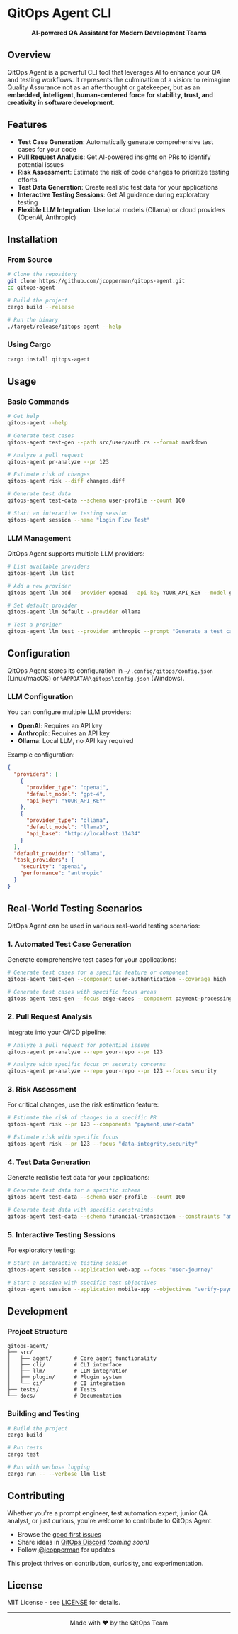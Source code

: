 # QitOps Agent CLI

<p align="center">
  <strong>AI-powered QA Assistant for Modern Development Teams</strong>
</p>

## Overview

QitOps Agent is a powerful CLI tool that leverages AI to enhance your QA and testing workflows. It represents the culmination of a vision: to reimagine Quality Assurance not as an afterthought or gatekeeper, but as an **embedded, intelligent, human-centered force for stability, trust, and creativity in software development**.

## Features

- **Test Case Generation**: Automatically generate comprehensive test cases for your code
- **Pull Request Analysis**: Get AI-powered insights on PRs to identify potential issues
- **Risk Assessment**: Estimate the risk of code changes to prioritize testing efforts
- **Test Data Generation**: Create realistic test data for your applications
- **Interactive Testing Sessions**: Get AI guidance during exploratory testing
- **Flexible LLM Integration**: Use local models (Ollama) or cloud providers (OpenAI, Anthropic)

## Installation

### From Source

```bash
# Clone the repository
git clone https://github.com/jcopperman/qitops-agent.git
cd qitops-agent

# Build the project
cargo build --release

# Run the binary
./target/release/qitops-agent --help
```

### Using Cargo

```bash
cargo install qitops-agent
```

## Usage

### Basic Commands

```bash
# Get help
qitops-agent --help

# Generate test cases
qitops-agent test-gen --path src/user/auth.rs --format markdown

# Analyze a pull request
qitops-agent pr-analyze --pr 123

# Estimate risk of changes
qitops-agent risk --diff changes.diff

# Generate test data
qitops-agent test-data --schema user-profile --count 100

# Start an interactive testing session
qitops-agent session --name "Login Flow Test"
```

### LLM Management

QitOps Agent supports multiple LLM providers:

```bash
# List available providers
qitops-agent llm list

# Add a new provider
qitops-agent llm add --provider openai --api-key YOUR_API_KEY --model gpt-4

# Set default provider
qitops-agent llm default --provider ollama

# Test a provider
qitops-agent llm test --provider anthropic --prompt "Generate a test case for user authentication"
```

## Configuration

QitOps Agent stores its configuration in `~/.config/qitops/config.json` (Linux/macOS) or `%APPDATA%\qitops\config.json` (Windows).

### LLM Configuration

You can configure multiple LLM providers:

- **OpenAI**: Requires an API key
- **Anthropic**: Requires an API key
- **Ollama**: Local LLM, no API key required

Example configuration:

```json
{
  "providers": [
    {
      "provider_type": "openai",
      "default_model": "gpt-4",
      "api_key": "YOUR_API_KEY"
    },
    {
      "provider_type": "ollama",
      "default_model": "llama3",
      "api_base": "http://localhost:11434"
    }
  ],
  "default_provider": "ollama",
  "task_providers": {
    "security": "openai",
    "performance": "anthropic"
  }
}
```

## Real-World Testing Scenarios

QitOps Agent can be used in various real-world testing scenarios:

### 1. Automated Test Case Generation

Generate comprehensive test cases for your applications:

```bash
# Generate test cases for a specific feature or component
qitops-agent test-gen --component user-authentication --coverage high

# Generate test cases with specific focus areas
qitops-agent test-gen --focus edge-cases --component payment-processing
```

### 2. Pull Request Analysis

Integrate into your CI/CD pipeline:

```bash
# Analyze a pull request for potential issues
qitops-agent pr-analyze --repo your-repo --pr 123

# Analyze with specific focus on security concerns
qitops-agent pr-analyze --repo your-repo --pr 123 --focus security
```

### 3. Risk Assessment

For critical changes, use the risk estimation feature:

```bash
# Estimate the risk of changes in a specific PR
qitops-agent risk --pr 123 --components "payment,user-data"

# Estimate risk with specific focus
qitops-agent risk --pr 123 --focus "data-integrity,security"
```

### 4. Test Data Generation

Generate realistic test data for your applications:

```bash
# Generate test data for a specific schema
qitops-agent test-data --schema user-profile --count 100

# Generate test data with specific constraints
qitops-agent test-data --schema financial-transaction --constraints "amount<1000,currency=USD" --count 50
```

### 5. Interactive Testing Sessions

For exploratory testing:

```bash
# Start an interactive testing session
qitops-agent session --application web-app --focus "user-journey"

# Start a session with specific test objectives
qitops-agent session --application mobile-app --objectives "verify-payment-flow,test-error-handling"
```

## Development

### Project Structure

```
qitops-agent/
├── src/
│   ├── agent/       # Core agent functionality
│   ├── cli/         # CLI interface
│   ├── llm/         # LLM integration
│   ├── plugin/      # Plugin system
│   └── ci/          # CI integration
├── tests/           # Tests
└── docs/            # Documentation
```

### Building and Testing

```bash
# Build the project
cargo build

# Run tests
cargo test

# Run with verbose logging
cargo run -- --verbose llm list
```

## Contributing

Whether you're a prompt engineer, test automation expert, junior QA analyst, or just curious, you're welcome to contribute to QitOps Agent.

- Browse the [good first issues](https://github.com/jcopperman/qitops-agent/issues)
- Share ideas in [QitOps Discord](#) *(coming soon)*
- Follow [@jcopperman](https://github.com/jcopperman) for updates

This project thrives on contribution, curiosity, and experimentation.

## License

MIT License - see [LICENSE](LICENSE) for details.

---

<p align="center">
  Made with ❤️ by the QitOps Team
</p>

